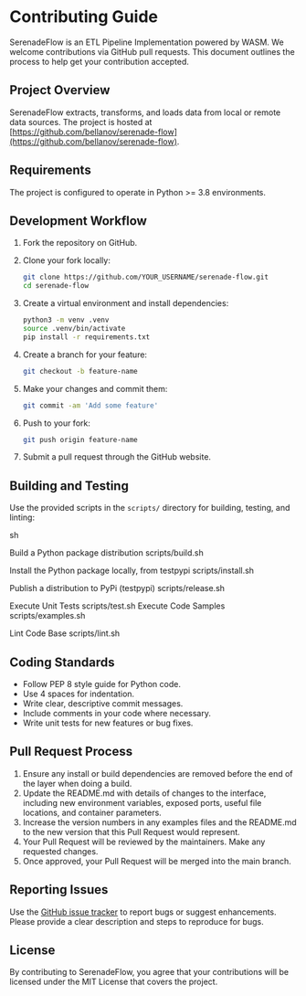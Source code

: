 # Contributing Guide

SerenadeFlow is an ETL Pipeline Implementation powered by WASM. We welcome contributions via GitHub pull requests. This document outlines the process to help get your contribution accepted.

## Project Overview

SerenadeFlow extracts, transforms, and loads data from local or remote data sources. The project is hosted at [https://github.com/bellanov/serenade-flow](https://github.com/bellanov/serenade-flow).

## Requirements

The project is configured to operate in Python >= 3.8 environments.

## Development Workflow

1. Fork the repository on GitHub.

2. Clone your fork locally:

   ```sh
   git clone https://github.com/YOUR_USERNAME/serenade-flow.git
   cd serenade-flow
   ```

3. Create a virtual environment and install dependencies:

   ```sh
   python3 -m venv .venv
   source .venv/bin/activate
   pip install -r requirements.txt
   ```

4. Create a branch for your feature:

   ```sh
   git checkout -b feature-name
   ```

5. Make your changes and commit them:

   ```sh
   git commit -am 'Add some feature'
   ```

6. Push to your fork:

   ```sh
   git push origin feature-name
   ```

7. Submit a pull request through the GitHub website.

## Building and Testing

Use the provided scripts in the `scripts/` directory for building, testing, and linting:

sh

Build a Python package distribution
scripts/build.sh

Install the Python package locally, from testpypi
scripts/install.sh

Publish a distribution to PyPi (testpypi)
scripts/release.sh

Execute Unit Tests
scripts/test.sh
Execute Code Samples
scripts/examples.sh

Lint Code Base
scripts/lint.sh

## Coding Standards

- Follow PEP 8 style guide for Python code.
- Use 4 spaces for indentation.
- Write clear, descriptive commit messages.
- Include comments in your code where necessary.
- Write unit tests for new features or bug fixes.

## Pull Request Process

1. Ensure any install or build dependencies are removed before the end of the layer when doing a build.
2. Update the README.md with details of changes to the interface, including new environment variables, exposed ports, useful file locations, and container parameters.
3. Increase the version numbers in any examples files and the README.md to the new version that this Pull Request would represent.
4. Your Pull Request will be reviewed by the maintainers. Make any requested changes.
5. Once approved, your Pull Request will be merged into the main branch.

## Reporting Issues

Use the [GitHub issue tracker](https://github.com/bellanov/serenade-flow/issues) to report bugs or suggest enhancements. Please provide a clear description and steps to reproduce for bugs.

## License

By contributing to SerenadeFlow, you agree that your contributions will be licensed under the MIT License that covers the project.

